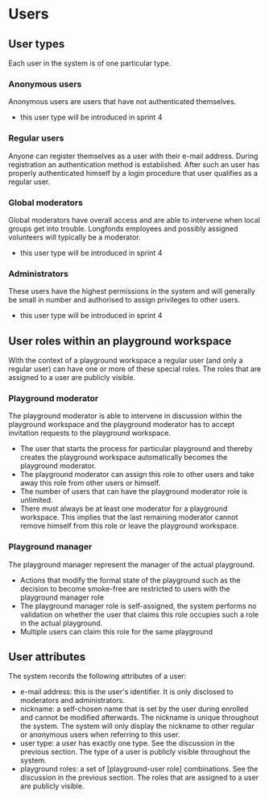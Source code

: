 # Users

## User types
Each user in the system is of one particular type.

### Anonymous users
Anonymous users are users that have not authenticated themselves.
- this user type will be introduced in sprint 4

### Regular users
Anyone can register themselves as a user with their e-mail address. During
registration an authentication method is established. After such an user
has properly authenticated himself by a login procedure that user qualifies
as a regular user.

### Global moderators
Global moderators have overall access and are able to intervene when local groups
get into trouble. Longfonds employees and possibly assigned volunteers will
typically be a moderator.
- this user type will be introduced in sprint 4

### Administrators
These users have the highest permissions in the system and will generally be
small in number and authorised to assign privileges to other users.
- this user type will be introduced in sprint 4


## User roles within an playground workspace
With the context of a playground workspace a regular user (and only a regular user)
can have one or more of these special roles. The roles that are assigned to a user
are publicly visible.

### Playground moderator
The playground moderator is able to intervene in discussion within the playground
workspace and the playground moderator has to accept invitation requests to the
playground workspace.
- The user that starts the process for particular playground and thereby creates the
playground workspace automatically becomes the playground moderator.
- The playground moderator can assign this role to other users and take away this
role from other users or himself.
- The number of users that can have the playground moderator role is unlimited.
- There must always be at least one moderator for a playground workspace. This implies
that the last remaining moderator cannot remove himself from this role or leave the
playground workspace.

### Playground manager
The playground manager represent the manager of the actual playground.
- Actions that modify the formal state of the playground such as the decision to become
smoke-free are restricted to users with the playground manager role
- The playground manager role is self-assigned, the system performs no validation on whether
the user that claims this role occupies such a role in the actual playground.
- Multiple users can claim this role for the same playground

## User attributes
The system records the following attributes of a user:
- e-mail address: this is the user's identifier. It is only disclosed to moderators and administrators.
- nickname: a self-chosen name that is set by the user during enrolled and cannot be modified afterwards.
The nickname is unique throughout the system. The system will only display the nickname to other regular or
anonymous users when referring to this user.
- user type: a user has exactly one type. See the discussion in the previous section. The type of a user is publicly
visible throughout the system.
- playground roles: a set of [playground-user role] combinations. See the discussion in the previous section. The roles that are assigned to a user
are publicly visible.
